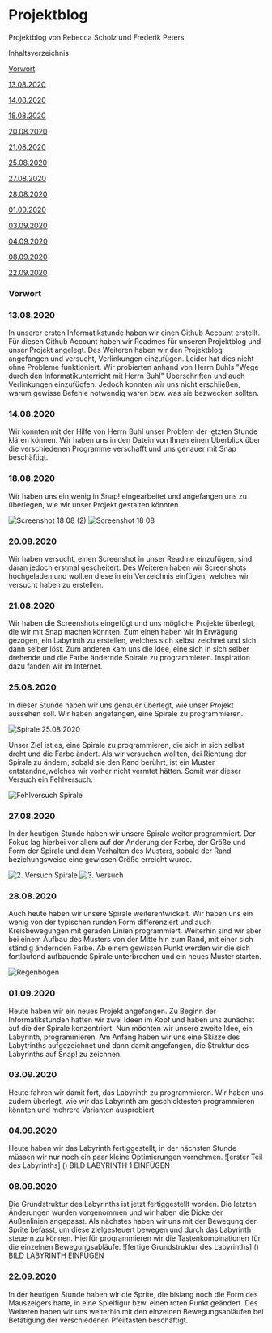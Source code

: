 # Projektblog

Projektblog von Rebecca Scholz und Frederik Peters

 Inhaltsverzeichnis
 
[Vorwort](#einf)

[13.08.2020](#einf)

[14.08.2020](#einf)

[18.08.2020](#einf)

[20.08.2020](#einf)

[21.08.2020](#einf)

[25.08.2020](#einf)

[27.08.2020](#einf)

[28.08.2020](#einf)

[01.09.2020](#einf)

[03.09.2020](#einf)

[04.09.2020](#einf)

[08.09.2020](#einf)

[22.09.2020](#einf)

### Vorwort<a name="einf"></a> 



### <a name="einf"></a> 13.08.2020

In unserer ersten Informatikstunde haben wir einen Github Account erstellt. Für diesen Github Account haben wir Readmes für unseren Projektblog und unser Projekt angelegt. Des Weiteren haben wir den Projektblog angefangen und versucht, Verlinkungen einzufügen. Leider hat dies nicht ohne Probleme funktioniert. Wir probierten anhand von Herrn Buhls "Wege durch den Informatikunterricht mit Herrn Buhl" Überschriften und auch Verlinkungen einzufügfen. Jedoch konnten wir uns nicht erschließen, warum gewisse Befehle notwendig waren bzw. was sie bezwecken sollten.

### <a name="einf"></a> 14.08.2020

Wir konnten mit der Hilfe von Herrn Buhl unser Problem der letzten Stunde klären können. Wir haben uns in den Datein von Ihnen einen Überblick über die verschiedenen Programme verschafft und uns genauer mit Snap beschäftigt.

### <a name="einf"></a> 18.08.2020

Wir haben uns ein wenig in Snap! eingearbeitet und angefangen uns zu überlegen, wie wir unser Projekt gestalten könnten.

 ![Screenshot 18 08 (2)](https://user-images.githubusercontent.com/69623451/90876842-7a584100-e3a3-11ea-8808-3bcb88cd5bcc.PNG "Erster Versuch eines Kreises")
 ![Screenshot 18 08](https://user-images.githubusercontent.com/69623451/90877059-c2776380-e3a3-11ea-99c3-af1ae1c9d894.PNG "Zweiter Versuch eines Kreises")

 
### <a name="einf"></a> 20.08.2020
Wir haben versucht, einen Screenshot in unser Readme einzufügen, sind daran jedoch erstmal gescheitert. Des Weiteren haben wir Screenshots hochgeladen und wollten diese in ein Verzeichnis einfügen, welches wir versucht haben zu erstellen.

### <a name="einf"></a> 21.08.2020
Wir haben die Screenshots eingefügt und uns mögliche Projekte überlegt, die wir mit Snap machen könnten. Zum einen haben wir in Erwägung gezogen, ein Labyrinth zu erstellen, welches sich selbst zeichnet und sich dann selber löst. Zum anderen kam uns die Idee, eine sich in sich selber drehende und die Farbe ändernde Spirale zu programmieren. Inspiration dazu fanden wir im Internet.

### <a name="einf"></a> 25.08.2020

In dieser Stunde haben wir uns genauer überlegt, wie unser Projekt aussehen soll. Wir haben angefangen, eine Spirale zu programmieren.

![Spirale 25.08.2020](https://github.com/Frebecca/Projektblog/blob/master/Spirale%2025.08.2020.PNG "Erster Versuch einer Spirale")

Unser Ziel ist es, eine Spirale zu programmieren, die sich in sich selbst dreht und die Farbe ändert. 
Als wir versuchen wollten, dei Richtung der Spirale zu ändern, sobald sie den Rand berührt, ist ein Muster entstandne,welches wir vorher nicht vermtet hätten. Somit war dieser Versuch ein Fehlversuch.

![Fehlversuch Spirale](https://github.com/Frebecca/Projektblog/blob/master/Fehlversuch%20Spirale.PNG "Fehlversuch der Spirale")

### <a name="einf"></a> 27.08.2020

In der heutigen Stunde haben wir unsere Spirale weiter programmiert. Der Fokus lag hierbei vor allem auf der Änderung der Farbe, der Größe und Form der Spirale und dem Verhalten des Musters, sobald der Rand beziehungsweise eine gewissen Größe erreicht wurde.

![2. Versuch Spirale](https://github.com/Frebecca/Projektblog/blob/master/2.%20Versuch%20Spirale.PNG "Versuch einer Spirale")
![3. Versuch](https://github.com/Frebecca/Projektblog/blob/master/3.%20Versuch.PNG "Weiterer Versuch einer Spirale")

### <a name="einf"></a> 28.08.2020

Auch heute haben wir unsere Spirale weiterentwickelt. Wir haben uns ein wenig von der typischen runden Form differenziert und auch Kreisbewegungen mit geraden Linien programmiert. Weiterhin sind wir aber bei einem Aufbau des Musters von der Mitte hin zum Rand, mit einer sich ständig ändernden Farbe. Ab einem gewissen Punkt werden wir die sich fortlaufend aufbauende Spirale unterbrechen und ein neues Muster starten.

![Regenbogen](https://github.com/Frebecca/Projektblog/blob/master/Regenbogen.PNG "Regenbogenspirale")

### <a name="einf"></a> 01.09.2020

Heute haben wir ein neues Projekt angefangen. Zu Beginn der Informatikstunden hatten wir zwei Ideen im Kopf und haben uns zunächst auf die der Spirale konzentriert. Nun möchten wir unsere zweite Idee, ein Labyrinth, programmieren.
Am Anfang haben wir uns eine Skizze des Labytrinths aufgezeichnet und dann damit angefangen, die Struktur des Labyrinths auf Snap! zu zeichnen.

### <a name="einf"></a> 03.09.2020

Heute fahren wir damit fort, das Labyrinth zu programmieren. Wir haben uns zudem überlegt, wie wir das Labyrinth am geschicktesten programmieren könnten und mehrere Varianten ausprobiert.

### <a name="einf"></a> 04.09.2020

Heute haben wir das Labyrinth fertiggestellt, in der nächsten Stunde müssen wir nur noch ein paar kleine Optimierungen vornehmen. 
![erster Teil des Labyrinths] ()
BILD LABYRINTH 1 EINFÜGEN

### <a name="einf"></a> 08.09.2020

Die Grundstruktur des Labyrinths ist jetzt fertiggestellt worden. Die letzten Änderungen wurden vorgenommen und wir haben die Dicke der Außenlinien angepasst. Als nächstes haben wir uns mit der Bewegung der Sprite befasst, um diese zielgesteuert bewegen und durch das Labyrinth steuern zu können. Hierfür programmieren wir die Tastenkombinationen für die einzelnen Bewegungsabläufe.
![fertige Grundstruktur des Labyrinths] ()
BILD LABYRINTH EINFÜGEN

### <a name="einf"></a> 22.09.2020

In der heutigen Stunde haben wir die Sprite, die bislang noch die Form des Mauszeigers hatte, in eine Spielfigur bzw. einen roten Punkt geändert. Des Weiteren haben wir uns weiterhin mit den einzelnen Bewegungsabläufen bei Betätigung der verschiedenen Pfeiltasten beschäftigt.
